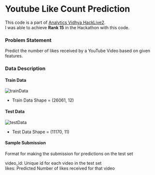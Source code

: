 # Youtube Like Count Prediction

This code is a part of [Analytics Vidhya HackLive2](https://datahack.analyticsvidhya.com/contest/hacklive-2-guided-community-hackathon/#LeaderBoard).  
I was able to achieve **Rank 15** in the Hackathon with this code.

### Problem Statement
Predict the number of likes received by a YouTube Video based on given features.

### Data Description
#### Train Data 
![trainData](https://github.com/ishandutta0098/youtubeLikeCountPrediction/blob/main/Images/train.png)

- Train Data Shape = (26061, 12)

#### Test Data
![testData](https://github.com/ishandutta0098/youtubeLikeCountPrediction/blob/main/Images/test.png)

- Test Data Shape = (11170, 11)

#### Sample Submission
Format for making the submission for predictions on the test set

video_id: Unique id for each video in the test set  
likes: Predicted Number of likes received for that video



